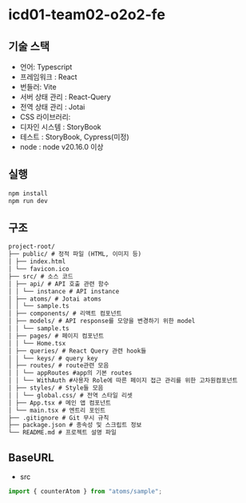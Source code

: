 # icd01-team02-o2o2-fe

## 기술 스택

- 언어: Typescript
- 프레임워크 : React
- 번들러: Vite
- 서버 상태 관리 : React-Query
- 전역 상태 관리 : Jotai
- CSS 라이브러리:
- 디자인 시스템 : StoryBook
- 테스트 : StoryBook, Cypress(미정)
- node : node v20.16.0 이상

## 실행

```bash
npm install
npm run dev
```

## 구조

```md
project-root/
├── public/ # 정적 파일 (HTML, 이미지 등)
│ ├── index.html
│ └── favicon.ico
├── src/ # 소스 코드
│ ├── api/ # API 호출 관련 함수
│ │ └── instance # API instance
│ ├── atoms/ # Jotai atoms
│ │ └── sample.ts
│ ├── components/ # 리액트 컴포넌트
│ ├── models/ # API response를 모양을 변경하기 위한 model
│ │ └── sample.ts
│ ├── pages/ # 페이지 컴포넌트
│ │ └── Home.tsx
│ ├── queries/ # React Query 관련 hook들
│ │ └── keys/ # query key
│ ├── routes/ # route관련 모음
│ │ └── appRoutes #app의 기본 routes
│ │ └── WithAuth #사용자 Role에 따른 페이지 접근 관리를 위한 고차원컴포넌트
│ ├── styles/ # Style들 모음
│ │ └── global.css/ # 전역 스타일 리셋
│ ├── App.tsx # 메인 앱 컴포넌트
│ └── main.tsx # 엔트리 포인트
├── .gitignore # Git 무시 규칙
├── package.json # 종속성 및 스크립트 정보
└── README.md # 프로젝트 설명 파일
```

## BaseURL

- src

```js
import { counterAtom } from "atoms/sample";
```
